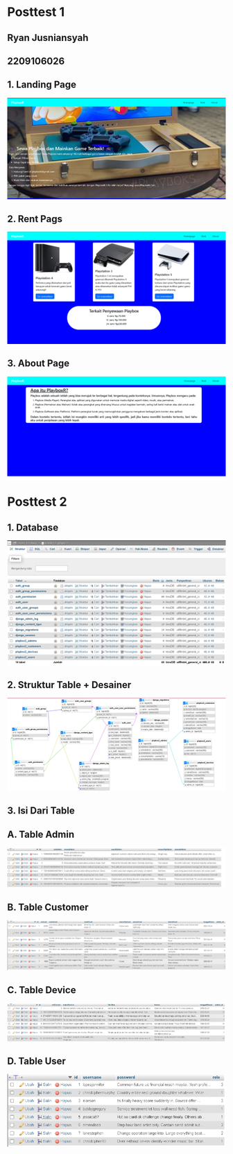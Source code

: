 # Posttest 1
## Ryan Jusniansyah
## 2209106026

## 1. Landing Page
![Landing Pages](Posttest1(buktiss)/Landingpages.png)

## 2. Rent Pags
![Rent Page](Posttest1(buktiss)/rentpages.png)

## 3. About Page
![About Page](Posttest1(buktiss)/aboutpages.png)

# Posttest 2
## 1. Database
![Database](Posttest2(buktiss)/Database.png)

## 2. Struktur Table + Desainer
![Struktur Table](Posttest2(buktiss)/StrukturTable.png)

## 3. Isi Dari Table
## A. Table Admin
![Table Admin](Posttest2(buktiss)/TableAdmin.png)

## B. Table Customer
![Table Customer](Posttest2(buktiss)/TableCust.png)

## C. Table Device
![Table Device](Posttest2(buktiss)/TableDevice.png)

## D. Table User
![Table User](Posttest2(buktiss)/TableUsers.png)
